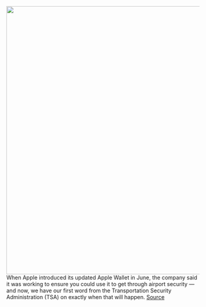 <img src='https://cdn.vox-cdn.com/thumbor/UqXVo41Bp0p1fdttNjnYToe_F8o=/0x0:1024x768/1200x800/filters:focal(431x303:593x465)/cdn.vox-cdn.com/uploads/chorus_image/image/70303238/akrales170713_1851_0005.0.jpg' width='700px' /><br/>
When Apple introduced its updated Apple Wallet in June, the company said it was working to ensure you could use it to get through airport security — and now, we have our first word from the Transportation Security Administration (TSA) on exactly when that will happen.
<a href='https://www.theverge.com/2021/12/21/22848300/apple-wallet-tsa-id-check-airport-security-support-mid'> Source <a/>